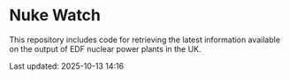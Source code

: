 # Nuke Watch

This repository includes code for retrieving the latest information available on the output of EDF nuclear power plants in the UK.

Last updated: 2025-10-13 14:16